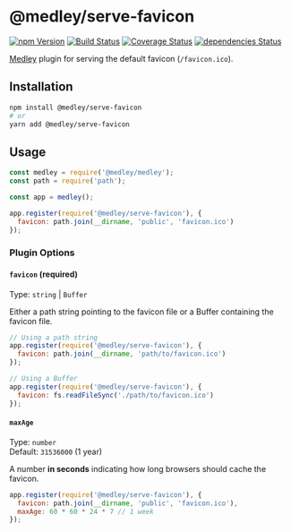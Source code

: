 # @medley/serve-favicon

[![npm Version](https://img.shields.io/npm/v/@medley/serve-favicon.svg)](https://www.npmjs.com/package/@medley/serve-favicon)
[![Build Status](https://travis-ci.org/medleyjs/serve-favicon.svg?branch=master)](https://travis-ci.org/medleyjs/serve-favicon)
[![Coverage Status](https://coveralls.io/repos/github/medleyjs/serve-favicon/badge.svg?branch=master)](https://coveralls.io/github/medleyjs/serve-favicon?branch=master)
[![dependencies Status](https://img.shields.io/david/medleyjs/serve-favicon.svg)](https://david-dm.org/medleyjs/serve-favicon)

[Medley](https://www.npmjs.com/package/@medley/medley) plugin for serving the
default favicon (`/favicon.ico`).

## Installation

```sh
npm install @medley/serve-favicon
# or
yarn add @medley/serve-favicon
```

## Usage

```js
const medley = require('@medley/medley');
const path = require('path');

const app = medley();

app.register(require('@medley/serve-favicon'), {
  favicon: path.join(__dirname, 'public', 'favicon.ico')
});
```

### Plugin Options

#### `favicon` (required)

Type: `string` | `Buffer`

Either a path string pointing to the favicon file or a Buffer containing the favicon file.

```js
// Using a path string
app.register(require('@medley/serve-favicon'), {
  favicon: path.join(__dirname, 'path/to/favicon.ico')
});

// Using a Buffer
app.register(require('@medley/serve-favicon'), {
  favicon: fs.readFileSync('./path/to/favicon.ico')
});
```

#### `maxAge`

Type: `number`<br>
Default: `31536000` (1 year)

A number **in seconds** indicating how long browsers should cache the favicon.

```js
app.register(require('@medley/serve-favicon'), {
  favicon: path.join(__dirname, 'public', 'favicon.ico'),
  maxAge: 60 * 60 * 24 * 7 // 1 week
});
```
